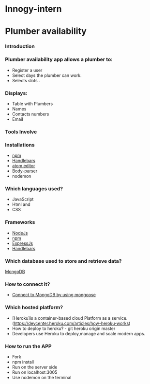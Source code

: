 # Innogy-intern
# Plumber availability

### Introduction

### Plumber availability app allows a plumber to:
- Register a user
- Select days the plumber can work.
- Selects slots .


### Displays:
- Table with Plumbers
- Names
- Contacts numbers
- Email
### Tools Involve


### Installations
- [npm](https://docs.npmjs.com/getting-started/using-a-package.json)
- [Handlebars](https://www.npmjs.com/package/view-engine-handlebars)
- [atom editor](http://tipsonubuntu.com/2016/08/05/install-atom-text-editor-ubuntu-16-04/)
- [Body-parser](https://www.npmjs.com/package/body-parser)
- nodemon

### Which languages used?

- JavaScript
- Html and
- CSS

### Frameworks

- [NodeJs](https://www.digitalocean.com/community/tutorials/how-to-install-node-js-on-ubuntu-16-04)
- [npm](https://docs.npmjs.com/getting-started/using-a-package.json)
- [ExpressJs](http://expressjs.com/en/starter/installing.html)
- [Handlebars](https://www.npmjs.com/package/view-engine-handlebars)


### Which database used to store and retrieve data?

[MongoDB](https://www.mongodb.com/)

### How to connect it?

- [Connect to MongoDB by using mongoose](https://scotch.io/tutorials/using-mongoosejs-in-node-js-and-mongodb-applications)

### Which hosted platform?

- [Heroku]is a container-based cloud Platform as a service.(https://devcenter.heroku.com/articles/how-heroku-works)
- How to deploy to heroku?
      - git heroku origin master
- Developers use Heroku to deploy,manage and scale modern apps.


### How to run the APP
- Fork
- npm install
- Run on the server side
- Run on localhost:3005
- Use nodemon on the terminal
